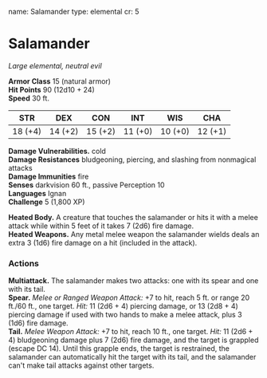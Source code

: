 name: Salamander
type: elemental
cr: 5

# Salamander 
_Large elemental, neutral evil_

**Armor Class** 15 (natural armor)    
**Hit Points** 90 (12d10 + 24)    
**Speed** 30 ft. 

| STR     | DEX     | CON     | INT     | WIS     | CHA     |
|---------|---------|---------|---------|---------|---------|
| 18 (+4) | 14 (+2) | 15 (+2) | 11 (+0) | 10 (+0) | 12 (+1) |

**Damage Vulnerabilities.** cold    
**Damage Resistances** bludgeoning, piercing, and slashing from nonmagical attacks    
**Damage Immunities** fire    
**Senses** darkvision 60 ft., passive Perception 10    
**Languages** Ignan    
**Challenge** 5 (1,800 XP) 

**Heated Body.** A creature that touches the salamander or hits it with a melee attack while within 5 feet of it takes 7 (2d6) fire damage.    
**Heated Weapons.** Any metal melee weapon the salamander wields deals an extra 3 (1d6) fire damage on a hit (included in the attack). 

### Actions 
**Multiattack.** The salamander makes two attacks: one with its spear and one with its tail.    
**Spear.** _Melee or Ranged Weapon Attack:_ +7 to hit, reach 5 ft. or range 20 ft./60 ft., one target. _Hit:_ 11 (2d6 + 4) piercing damage, or 13 (2d8 + 4) piercing damage if used with two hands to make a melee attack, plus 3 (1d6) fire damage.    
**Tail.** _Melee Weapon Attack:_ +7 to hit, reach 10 ft., one target. _Hit:_ 11 (2d6 + 4) bludgeoning damage plus 7 (2d6) fire damage, and the target is grappled (escape DC 14). Until this grapple ends, the target is restrained, the salamander can automatically hit the target with its tail, and the salamander can't make tail attacks against other targets.